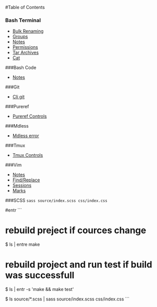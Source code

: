 #Table of Contents

### Bash Terminal
- [Bulk Renaming](./bash_terminal/linux__bulk_rename.md)
- [Groups](./bash_terminal/linux__groups.md)
- [Notes](./bash_terminal/notes_terminal_commands.md)
- [Permissions](./bash_terminal/linux__permission.md)
- [Tar Archives](./bash_terminal/linux__tar_archives.md)
- [Cat](./bash_terminal/cat.md)

###Bash Code
- [Notes](./bash_script/notes_bash_scripting.md)

###Git
- [Cli git](./git/git.md)

###Pureref
- [Pureref Controls](./pureref/pureref_controls.md)

###Mdless
- [Mdless error](./mdless/mdless_error.md)

###Tmux
- [Tmux Controls](./tmux/controls.md)

###Vim
- [Notes](./vim/notes.md)
- [Find/Replace](./vim/vim_find_replace.md)
- [Sessions](Sessions)
- [Marks](Marks)

###SCSS
	```
	sass source/index.scss css/index.css
	```
	
#entr
	```
# rebuild preject if cources change
$ ls | entre make

# rebuild project and run test if build was successfull
$ ls | entr -s 'make && make test'

$ ls source/*.scss | sass source/index.scss css/index.css
	```
